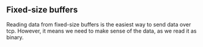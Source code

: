 ## Fixed-size buffers

Reading data from fixed-size buffers is the easiest way to send data over tcp. However, it means
we need to make sense of the data, as we read it as binary. 

